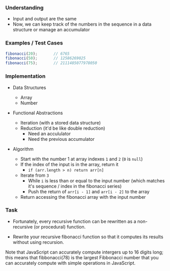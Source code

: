 

### Understanding
- Input and output are the same
- Now, we can keep track of the numbers in the sequence in a data structure or manage an accumulator

### Examples / Test Cases
```js
fibonacci(20);       // 6765
fibonacci(50);       // 12586269025
fibonacci(75);       // 2111485077978050
```

### Implementation
- Data Structures
  + Array
  + Number

- Functional Abstractions
  + Iteration (with a stored data structure)
  + Reduction (it'd be like double reduction)
    * Need an accululator
    * Need the previous accumulator
- Algorithm
  + Start with the number 1 at array indexes `1` and `2` (`0` is `null`)
  + If the index of the input is in the array, return it
    * `if (arr.length > n) return arr[n]`
  + Iterate from `3`
    * While `i` is less than or equal to the input number (which matches it's sequence / index in the fibonacci series)
    * Push the return of `arr[i - 1]` and `arr[i - 2]` to the array
  + Return accessing the fibonacci array with the input number

### Task
- Fortunately, every recursive function can be rewritten as a non-recursive (or procedural) function.

- Rewrite your recursive fibonacci function so that it computes its results without using recursion.

Note that JavaScript can accurately compute intergers up to 16 digits long; this means that fibbonacci(78) is the largest Fibbonacci number that you can accurately compute with simple operations in JavaScript.